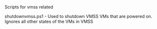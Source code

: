 Scripts for vmss related

shutdownvmss.ps1 - Used to shutdown VMSS VMs that are powered on. Ignores all other states of the VMs in VMSS
